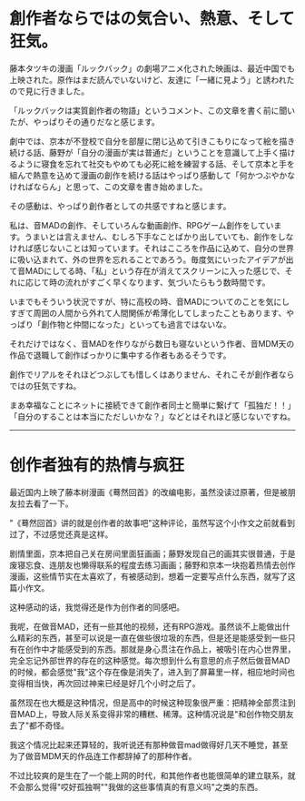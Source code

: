 創作者ならではの気合い、熱意、そして狂気。
==========

藤本タツキの漫画「ルックバック」の劇場アニメ化された映画は、最近中国でも上映された。原作はまだ読んでいないけど、友達に「一緒に見よう」と誘われたので見に行きました。

「ルックバックは実質創作者の物語」というコメント、この文章を書く前に聞いたが、やっぱりその通りだなと感じます。

劇中では、京本が不登校で自分を部屋に閉じ込めて引きこもりになって絵を描き続ける話、藤野が「自分の漫画が実は普通だ」ということを意識して上手く描けるように寝食を忘れて社交もやめても必死に絵を練習する話、そして京本と手を組んで熱意を込めて漫画の創作を続ける話はやっぱり感動して「何かつぶやかなければならん」と思って、この文章を書き始めました。

その感動は、やっぱり創作者としての共感ですねと感じます。

私は、音MADの創作、そしていろんな動画創作、RPGゲーム創作をしています。うまいとは言えません、むしろ下手なことばかり出していても、創作をしなければ感じないことは知っています。それはこころを作品に込めて、自分の世界に吸い込まれて、外の世界を忘れることであろう。毎度気にいったアイデアが出て音MADにしてる時、「私」という存在が消えてスクリーンに入った感じで、それに応じて時の流れがすごく早くなります、気づいたらもう数時間です。

いまでもそういう状況ですが、特に高校の時、音MADについてのことを気にしすぎて周囲の人間から外れて人間関係が希薄化してしまったこともあります、やっぱり「創作物と仲間になった」といっても過言ではないな。

それだけではなく、音MADを作りながら数日も寝ないという作者、音MDM天の作品で退職して創作ばっかりに集中する作者もあるそうです。

創作でリアルをそれほどつぶしても惜しくはありません、それこそが創作者ならではの狂気ですね。

まあ幸福なことにネットに接続できて創作者同士と簡単に繋げて「孤独だ！！」「自分のすることは本当にただしいかな？」などとはそれほど感じないですね。

----------

创作者独有的热情与疯狂
=======

最近国内上映了藤本树漫画《蓦然回首》的改编电影，虽然没读过原著，但是被朋友拉去看了一下。

"《蓦然回首》讲的就是创作者的故事吧"这种评论，虽然写这个小作文之前就看到过了，不过感觉还真是这样。

剧情里面，京本把自己关在房间里面狂画画；藤野发现自己的画其实很普通，于是废寝忘食、连朋友也懒得联系的程度去练习画画；藤野和京本一块抱着热情去创作漫画，这些情节实在太喜欢了，有被感动到，想着一定要写点什么东西，就写了这篇小作文。

这种感动的话，我觉得还是作为创作者的同感吧。

我呢，在做音MAD，还有一些其他的视频，还有RPG游戏。虽然谈不上能做出什么精彩的东西，甚至可以说是一直在做些很垃圾的东西，但是还是能感受到一些只有在创作中才能感受到的东西。那就是身心贯注在作品上，被吸引在内心世界里，完全忘记外部世界的存在的这种感觉。每次想到什么有意思的点子然后做音MAD的时候，都会感觉"我"这个存在像是消失了，进入到了屏幕里一样，相应地时间也变得相当快，再次回过神来已经是好几个小时之后了。

虽然现在也大概是这种情况，但是高中的时候这种现象很严重：把精神全部贯注到音MAD上，导致人际关系变得非常的糟糕、稀薄。这种情况说是"和创作物交朋友去了"都不奇怪。

我这个情况比起来还算轻的，我听说还有那种做音mad做得好几天不睡觉，甚至为了做音MDM天的作品连工作都辞掉了的那种作者。

不过比较爽的是生在了一个能上网的时代，和其他作者也能很简单的建立联系，就不会那么觉得"哎好孤独啊""我做的这些事情真的有意义吗"之类的东西。